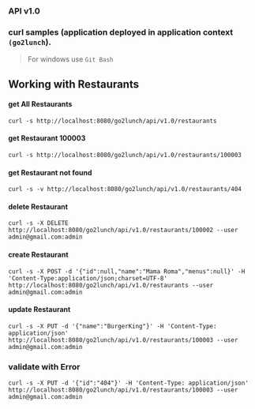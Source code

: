 ### API v1.0
### curl samples (application deployed in application context `(go2lunch`).
> For windows use `Git Bash`
## Working with Restaurants
#### get All Restaurants 
`curl -s http://localhost:8080/go2lunch/api/v1.0/restaurants`
#### get Restaurant 100003
`curl -s http://localhost:8080/go2lunch/api/v1.0/restaurants/100003`
#### get Restaurant not found
`curl -s -v http://localhost:8080/go2lunch/api/v1.0/restaurants/404 `
#### delete Restaurant
`curl -s -X DELETE http://localhost:8080/go2lunch/api/v1.0/restaurants/100002 --user admin@gmail.com:admin`
#### create Restaurant
`curl -s -X POST -d '{"id":null,"name":"Mama Roma","menus":null}' -H 'Content-Type:application/json;charset=UTF-8' http://localhost:8080/go2lunch/api/v1.0/restaurants --user admin@gmail.com:admin`
#### update Restaurant
`curl -s -X PUT -d '{"name":"BurgerKing"}' -H 'Content-Type: application/json' http://localhost:8080/go2lunch/api/v1.0/restaurants/100003 --user admin@gmail.com:admin`

### validate with Error
`curl -s -X PUT -d '{"id":"404"}' -H 'Content-Type: application/json' http://localhost:8080/go2lunch/api/v1.0/restaurants/100003 --user admin@gmail.com:admin`
